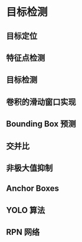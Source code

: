 # 目标检测

## 目标定位

## 特征点检测

## 目标检测

## 卷积的滑动窗口实现

## Bounding Box 预测

## 交并比

## 非极大值抑制

## Anchor Boxes

## YOLO 算法

## RPN 网络
